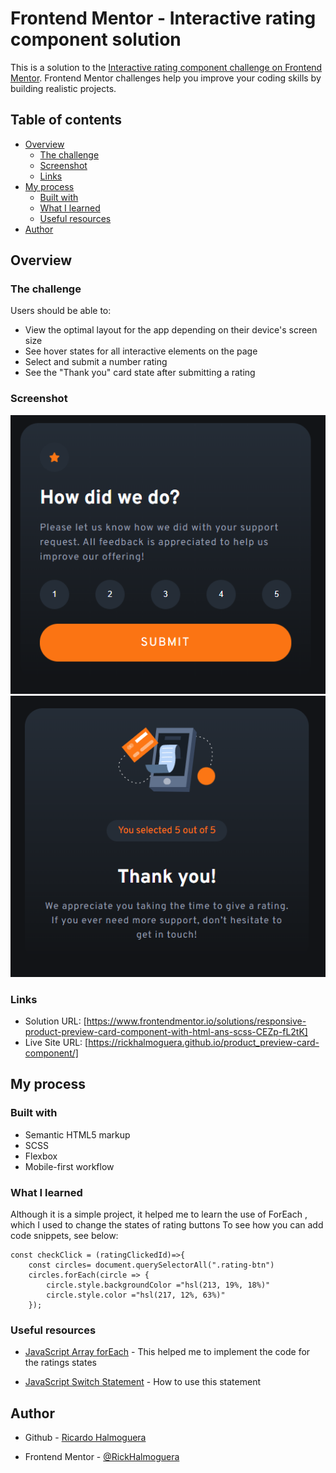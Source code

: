 # Frontend Mentor - Interactive rating component solution

This is a solution to the [Interactive rating component challenge on Frontend Mentor](https://www.frontendmentor.io/challenges/interactive-rating-component-koxpeBUmI). Frontend Mentor challenges help you improve your coding skills by building realistic projects. 

## Table of contents

- [Overview](#overview)
  - [The challenge](#the-challenge)
  - [Screenshot](#screenshot)
  - [Links](#links)
- [My process](#my-process)
  - [Built with](#built-with)
  - [What I learned](#what-i-learned)
  - [Useful resources](#useful-resources)
- [Author](#author)

## Overview

### The challenge

Users should be able to:

- View the optimal layout for the app depending on their device's screen size
- See hover states for all interactive elements on the page
- Select and submit a number rating
- See the "Thank you" card state after submitting a rating

### Screenshot

![](./images/screenshot.png)
![](./images/screenshot2.png)

### Links

- Solution URL: [https://www.frontendmentor.io/solutions/responsive-product-preview-card-component-with-html-ans-scss-CEZp-fL2tK]
- Live Site URL: [https://rickhalmoguera.github.io/product_preview-card-component/]

## My process

### Built with

- Semantic HTML5 markup
- SCSS
- Flexbox
- Mobile-first workflow

### What I learned

Although it is a simple project, it helped me to learn the use of ForEach , which I used to change the states of rating buttons
To see how you can add code snippets, see below:
```Js
const checkClick = (ratingClickedId)=>{
    const circles= document.querySelectorAll(".rating-btn")
    circles.forEach(circle => {
        circle.style.backgroundColor ="hsl(213, 19%, 18%)"
        circle.style.color ="hsl(217, 12%, 63%)"
    });
```

### Useful resources

- [JavaScript Array forEach](https://www.w3schools.com/jsref/jsref_foreach.asp) - This helped me to implement the code for the ratings states

- [JavaScript Switch Statement](https://www.w3schools.com/js/js_switch.asp) - How to use this statement

## Author

- Github - [Ricardo Halmoguera](https://github.com/RickHalmoguera)

- Frontend Mentor - [@RickHalmoguera](https://www.frontendmentor.io/profile/RickHalmoguera)


